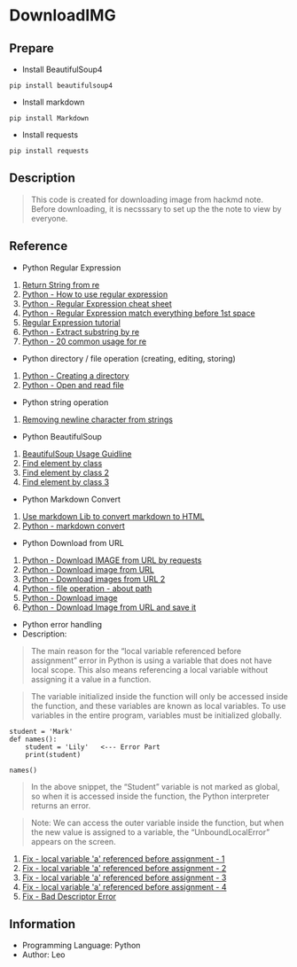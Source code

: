 # DownloadIMG
## Prepare 

- Install BeautifulSoup4
```
pip install beautifulsoup4
```

- Install markdown
```
pip install Markdown
```

- Install requests
```
pip install requests
```

## Description

> This code is created for downloading image from hackmd note.
> Before downloading, it is necsssary to set up the the note to view by everyone.

## Reference

- Python Regular Expression
1. [Return String from re](https://stackoverflow.com/questions/38579725/return-string-with-first-match-for-a-regex-handling-case-where-there-is-no-matc)
2. [Python - How to use regular expression](https://docs.python.org/zh-tw/3/howto/regex.html)
3. [Python - Regular Expression cheat sheet](https://www.geeksforgeeks.org/python-regex-cheat-sheet/)
4. [Python - Regular Expression match everything before 1st space](https://juejin.cn/s/regex%20match%20everything%20until%20next%20space)
5. [Regular Expression tutorial](https://medium.com/programming-with-data/2-%E6%AD%A3%E5%89%87%E8%A1%A8%E9%81%94%E5%BC%8F-regular-expression-26b9b9b908c6)
6. [Python - Extract substring by re](https://linuxhint.com/extract-substring-regex-python/)
7. [Python - 20 common usage for re](https://selflearningsuccess.com/pythonstring/)

- Python directory / file operation (creating, editing, storing)
1. [Python - Creating a directory](https://www.geeksforgeeks.org/create-a-directory-in-python/)
2. [Python - Open and read file](https://www.dataquest.io/blog/read-file-python/)

- Python string operation 
1. [Removing newline character from strings](https://www.geeksforgeeks.org/python-removing-newline-character-from-string/)

- Python BeautifulSoup
1. [BeautifulSoup Usage Guidline](https://beautiful-soup-4.readthedocs.io/en/latest/#a-regular-expression)
2. [Find element by class](https://stackoverflow.com/questions/5041008/how-to-find-elements-by-class)
3. [Find element by class 2](https://scrapfly.io/blog/how-to-find-html-elements-by-class-with-beautifulsoup/)
4. [Find element by class 3](https://www.skytowner.com/explore/finding_elements_that_contain_all_the_specified_classes_in_beautiful_soup)


- Python Markdown Convert
1. [Use markdown Lib to convert markdown to HTML](https://www.digitalocean.com/community/tutorials/how-to-use-python-markdown-to-convert-markdown-text-to-html)
2. [Python - markdown convert](https://segmentfault.com/q/1010000043277064)


- Python Download from URL

1. [Python - Download IMAGE from URL by requests](https://blog.51cto.com/u_16099185/6385805)
2. [Python - Download image from URL](https://ithelp.ithome.com.tw/articles/10211545)
3. [Python - Download images from URL 2](https://tw.from-locals.com/python-download-web-images/)
4. [Python - file operation - about path](https://medium.com/seaniap/python-%E4%BD%BF%E7%94%A8%E6%AA%94%E6%A1%88%E7%B3%BB%E7%B5%B1-eaecbe7001dd)
5. [Python - Download image](https://www.geeksforgeeks.org/how-to-download-an-image-from-a-url-in-python/)
6. [Python - Download Image from URL and save it](https://www.jianshu.com/p/938763947de3)

- Python error handling 
- Description:

> The main reason for the “local variable referenced before assignment” error in Python is using a variable that does not have local scope. 
> This also means referencing a local variable without assigning it a value in a function.

> The variable initialized inside the function will only be accessed inside the function, and these variables are known as local variables. 
> To use variables in the entire program, variables must be initialized globally. 

```
student = 'Mark'
def names():
	student = 'Lily'   <--- Error Part
	print(student)

names()
```

> In the above snippet, the “Student” variable is not marked as global, so when it is accessed inside the function, the Python interpreter returns an error.

> Note: We can access the outer variable inside the function, but when the new value is assigned to a variable, the “UnboundLocalError” appears on the screen.

1. [Fix - local variable 'a' referenced before assignment - 1](https://blog.csdn.net/a1786742005/article/details/88925525)
2. [Fix - local variable 'a' referenced before assignment - 2](https://sabe.io/blog/python-local-variable-referenced-before-assignment#google_vignette)
3. [Fix - local variable 'a' referenced before assignment - 3](https://itslinuxfoss.com/local-variable-referenced-assignment-python/)
4. [Fix - local variable 'a' referenced before assignment - 4](https://www.pythonpool.com/local-variable-referenced-before-assignment/)
5. [Fix - Bad Descriptor Error](https://developer.aliyun.com/article/401335)



## Information 

- Programming Language: Python
- Author: Leo

